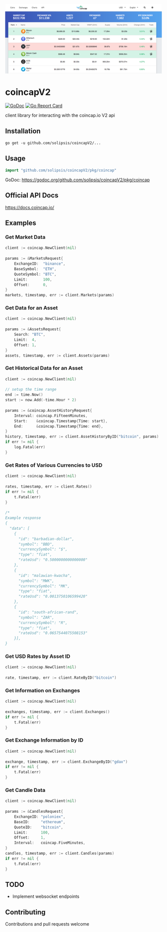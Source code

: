 <p align="center">
  <img src="readme.png" alt="coincapV2 api golang"/>
</p>

# coincapV2 #

[![GoDoc](https://godoc.org/github.com/solipsis/coincapV2?status.svg)](https://godoc.org/github.com/solipsis/coincapV2) [![Go Report Card](https://goreportcard.com/badge/github.com/solipsis/coincapV2)](https://goreportcard.com/report/github.com/solipsis/coincapV2) 

client library for interacting with the coincap.io V2 api

## Installation ##

	go get -u github.com/solipsis/coincapV2/...
  

## Usage ##

```go
import "github.com/solipsis/coincapV2/pkg/coincap"
```
GoDoc: https://godoc.org/github.com/solipsis/coincapV2/pkg/coincap

## Official API Docs ##
https://docs.coincap.io/


## Examples ##

### Get Market Data ###
```go
client := coincap.NewClient(nil)

params := &MarketsRequest{
	ExchangeID:  "binance",
	BaseSymbol:  "ETH",
	QuoteSymbol: "BTC",
	Limit:       100,
	Offset:      0,
}
markets, timestamp, err := client.Markets(params)
```

### Get Data for an Asset ###
```go
client := coincap.NewClient(nil)

params := &AssetsRequest{
	Search: "BTC",
	Limit:  4,
	Offset: 1,
}
assets, timestamp, err := client.Assets(params)
```

### Get Historical Data for an Asset ###

```go
client := coincap.NewClient(nil)

// setup the time range
end := time.Now()
start := now.Add(-time.Hour * 2)

params := &coincap.AssetHistoryRequest{
	Interval: coincap.FifteenMinutes,
	Start:    &coincap.Timestamp{Time: start},
	End:      &coincap.Timestamp{Time: end},
}
history, timestamp, err := client.AssetHistoryByID("bitcoin", params)
if err != nil {
	log.Fatal(err)
}
```

### Get Rates of Various Currencies to USD ###

```go
client := coincap.NewClient(nil)

rates, timestamp, err := client.Rates()
if err != nil {
	t.Fatal(err)
}

/*
Example response
{
  "data": [
    {
      "id": "barbadian-dollar",
      "symbol": "BBD",
      "currencySymbol": "$",
      "type": "fiat",
      "rateUsd": "0.5000000000000000"
    },
    {
      "id": "malawian-kwacha",
      "symbol": "MWK",
      "currencySymbol": "MK",
      "type": "fiat",
      "rateUsd": "0.0013750106599420"
    },
    {
      "id": "south-african-rand",
      "symbol": "ZAR",
      "currencySymbol": "R",
      "type": "fiat",
      "rateUsd": "0.0657544075508153"
    }],
}
```

### Get USD Rates by Asset ID ###

```go
client := coincap.NewClient(nil)

rate, timestamp, err := client.RateByID("bitcoin")
```

### Get Information on Exchanges ###

```go
client := coincap.NewClient(nil)

exchanges, timestamp, err := client.Exchanges()
if err != nil {
	t.Fatal(err)
}
```

### Get Exchange Information by ID ###

```go
client := coincap.NewClient(nil)

exchange, timestamp, err := client.ExchangeByID("gdax")
if err != nil {
	t.Fatal(err)
}
```

### Get Candle Data ###
```go
client := coincap.NewClient(nil)

params := &CandlesRequest{
	ExchangeID: "poloniex",
	BaseID:     "ethereum",
	QuoteID:    "bitcoin",
	Limit:      100,
	Offset:     1,
	Interval:   coincap.FiveMinutes,
}
candles, timestamp, err := client.Candles(params)
if err != nil {
	t.Fatal(err)
}
```

## TODO ##
* Implement websocket endpoints

## Contributing ##
Contributions and pull requests welcome

